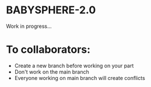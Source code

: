# BABYSPHERE-2.0

Work in progress...

# To collaborators:
- Create a new branch before working on your part
- Don't work on the main branch
- Everyone working on main branch will create conflicts